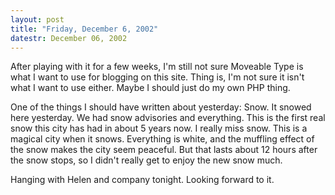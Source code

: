 ```yaml
---
layout: post
title: "Friday, December 6, 2002"
datestr: December 06, 2002
---
```


After playing with it for a few weeks, I'm still not sure Moveable Type is
what I want to use for blogging on this site. Thing is, I'm not sure it isn't
what I want to use either. Maybe I should just do my own PHP thing.

One of the things I should have written about yesterday: Snow. It snowed here
yesterday. We had snow advisories and everything. This is the first real snow
this city has had in about 5 years now. I really miss snow. This is a magical
city when it snows. Everything is white, and the muffling effect of the snow
makes the city seem peaceful. But that lasts about 12 hours after the snow stops,
so I didn't really get to enjoy the new snow much.

Hanging with Helen and company tonight. Looking forward to it.

